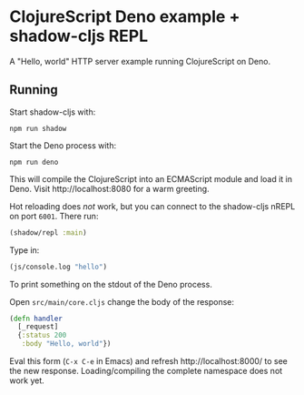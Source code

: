 # ClojureScript Deno example + shadow-cljs REPL

A "Hello, world" HTTP server example running ClojureScript on Deno.

## Running

Start shadow-cljs with:

```shell
npm run shadow
```

Start the Deno process with:

```shell
npm run deno
```

This will compile the ClojureScript into an ECMAScript module and load it in
Deno. Visit http://localhost:8080 for a warm greeting.

Hot reloading does _not_ work, but you can connect to the shadow-cljs nREPL on
port `6001`. There run:

``` clojure
(shadow/repl :main)
```

Type in:

``` clojure
(js/console.log "hello")
```

To print something on the stdout of the Deno process.

Open `src/main/core.cljs` change the body of the response:

``` clojure
(defn handler
  [_request]
  {:status 200
   :body "Hello, world"})
```

Eval this form (`C-x C-e` in Emacs) and refresh http://localhost:8000/ to see
the new response. Loading/compiling the complete namespace does not work yet.

